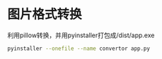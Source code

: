 # 图片格式转换

利用pillow转换，并用pyinstaller打包成/dist/app.exe

```bash
pyinstaller --onefile --name convertor app.py
```